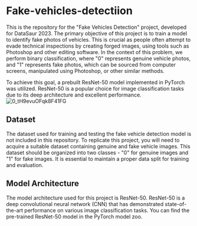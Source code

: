 # Fake-vehicles-detectiion
This is the repository for the "Fake Vehicles Detection" project, developed for DataSaur 2023. The primary objective of this project is to train a model to identify fake photos of vehicles. This is crucial as people often attempt to evade technical inspections by creating forged images, using tools such as Photoshop and other editing software. In the context of this problem, we perform binary classification, where "0" represents genuine vehicle photos, and "1" represents fake photos, which can be sourced from computer screens, manipulated using Photoshop, or other similar methods.

To achieve this goal, a prebuilt ResNet-50 model implemented in PyTorch was utilized. ResNet-50 is a popular choice for image classification tasks due to its deep architecture and excellent performance.
![0_tH9evuOFqk8F41FG](https://github.com/XZIPX/Fake-vehicles-detectiion/assets/96609166/02b5a765-b32d-4681-b194-cd2af3988082)



## Dataset
The dataset used for training and testing the fake vehicle detection model is not included in this repository. To replicate this project, you will need to acquire a suitable dataset containing genuine and fake vehicle images. This dataset should be organized into two classes - "0" for genuine images and "1" for fake images. It is essential to maintain a proper data split for training and evaluation.

## Model Architecture
The model architecture used for this project is ResNet-50. ResNet-50 is a deep convolutional neural network (CNN) that has demonstrated state-of-the-art performance on various image classification tasks. You can find the pre-trained ResNet-50 model in the PyTorch model zoo.
